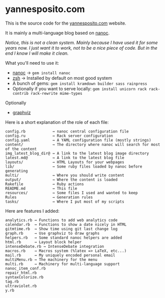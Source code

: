# yannesposito.com

This is the source code for the [yannesposito.com](yannesposito.com) website.

It is mainly a multi-language blog based on [nanoc](nanoc.stoneship.org).

_Notice, this is not a clean system. 
Mainly because I have used it for some years now.
I just want it to work, not to be a nice piece of code.
But in the end I know I will make it clean._

What you'll need to use it:

- [nanoc](nanoc.stoneship.org) → `gem install nanoc`
- [zsh](zsh.org) → Installed by default on most good system
- A bunch of gems: `gem install kramdown builder sass rainpress`
- Optionally if you want to serve locally: `gem install unicorn rack rack-contrib rack-rewrite mime-types`

Optionally

- [graphviz](graphviz.org)

Here is a short explanation of the role of each file:


    config.rb            → nanoc central configuration file
    config.ru            → Rack server configuration
    config.yaml          → A YAML configuration file (mostly strings)
    content/             → The directory where nanoc will search for most of the content
    img_latest_blog_dir@ → A link to the latest blog image directory
    latest.md@           → A link to the latest blog file
    layouts/             → HTML Layouts for your webpages
    lib/                 → Some ruby files loaded by nanoc before generating
    multi/               → Where you should write content
    output/              → Where the content is loaded
    Rakefile             → Ruby actions
    README.md            → This file
    resources/           → Some files I used and wanted to keep
    Rules                → Generation rules
    tasks/               → Where I put most of my scripts


Here are features I added:

    analytics.rb → Functions to add web analytics code
    calendar.rb  → Functions to show a date nicely in HTML
    gitmtime.rb  → Show time using git last change log
    graph.rb     → Use graphviz to draw graphs
    helpers.rb   → Some standard nanoc helpers are added
    html.rb      → Layout block helper
    intenseDebate.rb → IntenseDebate integration
    macros.rb    → Macros system (%latex => LaTeX, etc...)
    mail.rb      → My uniquely encoded personal email
    multiMenu.rb → The machinery for the menu
    multi.rb     → Machinery for multi-language support
    nanoc_item_conf.rb
    repair_html.rb
    syntaxColorize.rb
    tag.rb
    ultraviolet.rb
    y.rb
